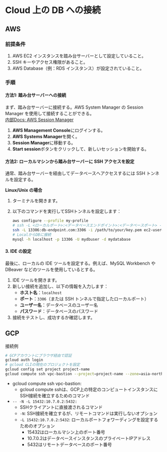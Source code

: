 # Cloud 上の DB への接続

## AWS

### 前提条件

1. AWS EC2 インスタンスを踏み台サーバーとして設定していること。
2. SSH キーやアクセス権限があること。
3. AWS Database（例：RDS インスタンス）が設定されていること。

### 手順

#### 方法1: 踏み台サーバーへの接続

まず、踏み台サーバーに接続する。AWS System Manager の Session Manager を使用して接続することができる。  
[内部Docs: AWS Session Manager](../cloud/aws/services/management-console/session-manager.md)

1. **AWS Management Console**にログインする。
2. **AWS Systems Manager**を開く。
3. **Session Manager**に移動する。
4. **Start session**ボタンをクリックして、新しいセッションを開始する。

#### 方法2: ローカルマシンから踏み台サーバーに SSH アクセスを設定

通常、踏み台サーバーを経由してデータベースへアクセスするには SSH トンネルを設定する。

**Linux/Unix の場合**

   1. ターミナルを開きます。
   2. 以下のコマンドを実行してSSHトンネルを設定します：

      ```sh
      aws configure --profile my-profile
      # ssh -L <ローカルポート>:<データベースエンドポイント>:<データベースポート> -i <パス/to/your/key.pem> <ユーザー>@<踏み台サーバーのパブリックIP>
      ssh -L 13306:db-endpoint.com:3306 -i /path/to/your/key.pem ec2-user@踏み台サーバーのIP
      # LocalからDBに接続
      mysql -h localhost -p 13306 -U mydbuser -d mydatabase
      ```

#### 3. IDE の設定

最後に、ローカルの IDE ツールを設定する。例えば、MySQL Workbench や DBeaver などのツールを使用しているとする。

1. IDE ツールを開きます。
2. 新しい接続を追加し、以下の情報を入力します：
   - **ホスト名**：`localhost`
   - **ポート**：`3306`（または SSH トンネルで指定したローカルポート）
   - **ユーザー名**：データベースのユーザー名
   - **パスワード**：データベースのパスワード
3. 接続をテストし、成功するか確認します。

## GCP

接続例

```sh
# GCPアカウントにブラウザ経由で認証
gcloud auth login
# gcloud CLIの現在のプロジェクトを設定
gcloud config set project project-name
gcloud compute ssh vpc-bastion --project=project-name --zone=asia-northeast1-a -- -N -L 15432:10.7.0.2:5432
```

- gcloud compute ssh vpc-bastion:
  - gcloud compute sshは、GCP上の特定のコンピュートインスタンスにSSH接続を確立するためのコマンド
- `-- -N -L 15432:10.7.0.2:5432:`
  - SSHクライアントに直接渡されるコマンド
  - `-N`: SSH接続を確立するが、リモートコマンドは実行しないオプション
  - `-L 15432:10.7.0.2:5432`: ローカルポートフォワーディングを設定するためのオプション
    - 15432はローカルマシン上のポート番号
    - 10.7.0.2はデータベースインスタンスのプライベートIPアドレス
    - 5432はリモートデータベースのポート番号
